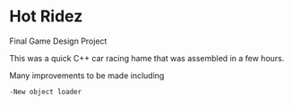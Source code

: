 Hot Ridez
==================

Final Game Design Project

This was a quick C++ car racing hame that was assembled in a few hours. 

Many improvements to be made including

    -New object loader
